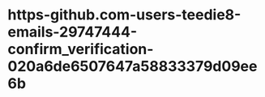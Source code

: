 # https-github.com-users-teedie8-emails-29747444-confirm_verification-020a6de6507647a58833379d09ee6b